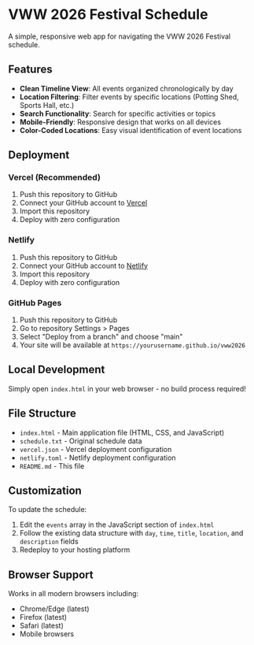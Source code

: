 # VWW 2026 Festival Schedule

A simple, responsive web app for navigating the VWW 2026 Festival schedule.

## Features

- **Clean Timeline View**: All events organized chronologically by day
- **Location Filtering**: Filter events by specific locations (Potting Shed, Sports Hall, etc.)
- **Search Functionality**: Search for specific activities or topics
- **Mobile-Friendly**: Responsive design that works on all devices
- **Color-Coded Locations**: Easy visual identification of event locations

## Deployment

### Vercel (Recommended)

1. Push this repository to GitHub
2. Connect your GitHub account to [Vercel](https://vercel.com)
3. Import this repository
4. Deploy with zero configuration

### Netlify

1. Push this repository to GitHub
2. Connect your GitHub account to [Netlify](https://netlify.com)
3. Import this repository
4. Deploy with zero configuration

### GitHub Pages

1. Push this repository to GitHub
2. Go to repository Settings > Pages
3. Select "Deploy from a branch" and choose "main"
4. Your site will be available at `https://yourusername.github.io/vww2026`

## Local Development

Simply open `index.html` in your web browser - no build process required!

## File Structure

- `index.html` - Main application file (HTML, CSS, and JavaScript)
- `schedule.txt` - Original schedule data
- `vercel.json` - Vercel deployment configuration
- `netlify.toml` - Netlify deployment configuration
- `README.md` - This file

## Customization

To update the schedule:

1. Edit the `events` array in the JavaScript section of `index.html`
2. Follow the existing data structure with `day`, `time`, `title`, `location`, and `description` fields
3. Redeploy to your hosting platform

## Browser Support

Works in all modern browsers including:

- Chrome/Edge (latest)
- Firefox (latest)
- Safari (latest)
- Mobile browsers
